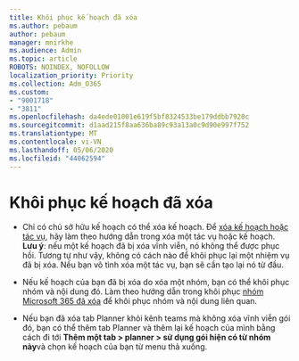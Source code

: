 ```yaml
---
title: Khôi phục kế hoạch đã xóa
ms.author: pebaum
author: pebaum
manager: mnirkhe
ms.audience: Admin
ms.topic: article
ROBOTS: NOINDEX, NOFOLLOW
localization_priority: Priority
ms.collection: Adm_O365
ms.custom:
- "9001718"
- "3811"
ms.openlocfilehash: da4ede01001e619f5bf8324533be179ddbb7920c
ms.sourcegitcommit: d1aad215f8aa636ba89c93a13a0c9d90e997f752
ms.translationtype: MT
ms.contentlocale: vi-VN
ms.lasthandoff: 05/06/2020
ms.locfileid: "44062594"
---
```

# <a name="recover-deleted-plans"></a>Khôi phục kế hoạch đã xóa

- Chỉ có chủ sở hữu kế hoạch có thể xóa kế hoạch. Để [xóa kế hoạch hoặc tác vụ](https://support.microsoft.com/office/delete-a-task-or-plan-39e10e78-13f0-446d-94cd-9e562648497a.), hãy làm theo hướng dẫn trong xóa một tác vụ hoặc kế hoạch.  **Lưu ý**: nếu một kế hoạch đã bị xóa vĩnh viễn, nó không thể được phục hồi. Tương tự như vậy, không có cách nào để khôi phục lại một nhiệm vụ đã bị xóa. Nếu bạn vô tình xóa một tác vụ, bạn sẽ cần tạo lại nó từ đầu.

- Nếu kế hoạch của bạn đã bị xóa do xóa một nhóm, bạn có thể khôi phục nhóm và nội dung đó. Làm theo hướng dẫn trong khôi phục [nhóm Microsoft 365 đã xóa](https://docs.microsoft.com/microsoft-365/admin/create-groups/restore-deleted-group?view=o365-worldwide) để khôi phục nhóm và nội dung liên quan.

- Nếu bạn đã xóa tab Planner khỏi kênh teams mà không xóa vĩnh viễn gói đó, bạn có thể thêm tab Planner và thêm lại kế hoạch của mình bằng cách đi tới **Thêm một tab > planner > sử dụng gói hiện có từ nhóm này**và chọn kế hoạch của bạn từ menu thả xuống.
